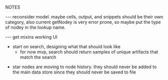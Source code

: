 NOTES

--- reconsider model. maybe cells, output, and snippets should be their own category, also current getNodey is very error prone, so maybe put the type of nodey in the lookup name.

--- get mixins working UI

- start on search, designing what that should look like
  - for now mvp, search should return samples of unique artifacts that match the search

* star nodes are moving to node history. they should never be added to the main data store since they should never be saved to file
